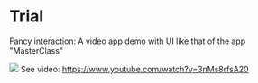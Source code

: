 # Trial
Fancy interaction: A video app demo with UI like that of the app "MasterClass"

![](IMB_O4E22h.GIF)
See video: https://www.youtube.com/watch?v=3nMs8rfsA20

